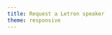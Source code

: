 ```yaml
---
title: Request a Letron speaker
theme: responsive
---
```



<script style="max-width: 100%" type="text/javascript" src="https://secure.jotformpro.com/jsform/42877193895979"></script>


